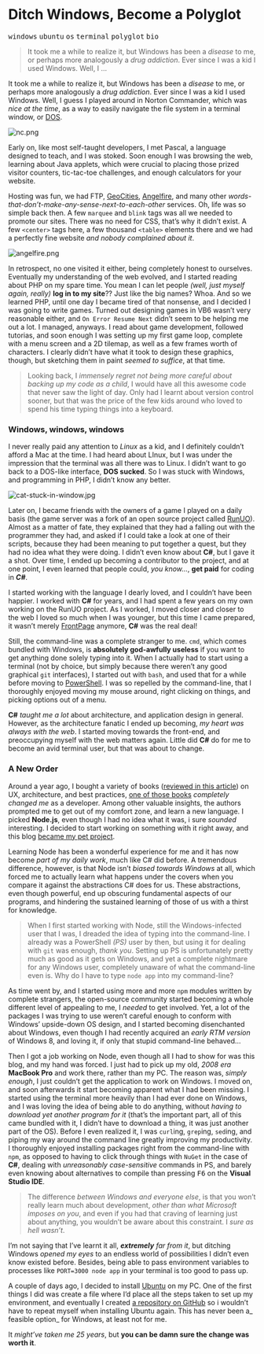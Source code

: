 <h1>Ditch Windows, Become a Polyglot</h1>

<p><kbd>windows</kbd> <kbd>ubuntu</kbd> <kbd>os</kbd> <kbd>terminal</kbd> <kbd>polyglot</kbd> <kbd>bio</kbd></p>

<blockquote><p>It took me a while to realize it, but Windows has been a <em>disease</em> to me, or perhaps more analogously a <em>drug addiction</em>. Ever since I was a kid I used Windows. Well, I &#x2026;</p></blockquote>

<div><p>It took me a while to realize it, but Windows has been a <em>disease</em> to me, or perhaps more analogously a <em>drug addiction</em>. Ever since I was a kid I used Windows. Well, I guess I played around in Norton Commander, which was <em>nice at the time</em>, as a way to easily navigate the file system in a terminal window, or <a href="http://en.wikipedia.org/wiki/DOS" target="_blank">DOS</a>.</p></div>

<div></div>

<div><p><img src="https://i.imgur.com/PhsIS0G.png" alt="nc.png" title="The grandiose Norton Commander"></p> <p>Early on, like most self-taught developers, I met Pascal, a language designed to teach, and I was stoked. Soon enough I was browsing the web, learning about Java applets, which were crucial to placing those prized visitor counters, tic-tac-toe challenges, and enough calculators for your website.</p> <p>Hosting was fun, we had FTP, <a href="http://en.wikipedia.org/wiki/GeoCities" target="_blank">GeoCities</a>, <a href="http://en.wikipedia.org/wiki/Angelfire" target="_blank">Angelfire</a>, and many other <em>words-that-don&#x2019;t-make-any-sense-next-to-each-other</em> services. Oh, life was so simple back then. A few <code class="md-code md-code-inline">marquee</code> and <code class="md-code md-code-inline">blink</code> tags was all we needed to promote our sites. There was no need for CSS, that&#x2019;s why it didn&#x2019;t exist. A few <code class="md-code md-code-inline">&lt;center&gt;</code> tags here, a few thousand <code class="md-code md-code-inline">&lt;table&gt;</code> elements there and we had a perfectly fine website <em>and nobody complained about it</em>.</p></div>

<div><p><img alt="angelfire.png" title="Precious, free hosting! Where do I sign?" class="" src="https://i.imgur.com/6ApllqK.png"></p> <p>In retrospect, no one visited it either, being completely honest to ourselves. Eventually my understanding of the web evolved, and I started reading about PHP on my spare time. You mean I can let people <em>(well, just myself again, really)</em> <strong>log in to my site</strong>?? Just like the big names? Whoa. And so we learned PHP, until one day I became tired of that nonsense, and I decided I was going to write games. Turned out designing games in VB6 wasn&#x2019;t very reasonable either, and <code class="md-code md-code-inline">On Error Resume Next</code> didn&#x2019;t seem to be helping me out a lot. I managed, anyways. I read about game development, followed tutorias, and soon enough I was setting up my first game loop, complete with a menu screen and a 2D tilemap, as well as a few frames worth of characters. I clearly didn&#x2019;t have what it took to design these graphics, though, but sketching them in paint <em>seemed to suffice</em>, at that time.</p> <blockquote> <p>Looking back, I <em>immensely regret not being more careful about backing up my code as a child</em>, I would have all this awesome code that never saw the light of day. Only had I learnt about version control sooner, but that was the price of the few kids around who loved to spend his time typing things into a keyboard.</p> </blockquote> <h3 id="windows-windows-windows">Windows, windows, windows</h3> <p>I never really paid any attention to <em>Linux</em> as a kid, and I definitely couldn&#x2019;t afford a Mac at the time. I had heard about LInux, but I was under the impression that the terminal was all there was to Linux. I didn&#x2019;t want to go back to a DOS-like interface, <strong>DOS sucked</strong>. So I was stuck with Windows, and programming in PHP, I didn&#x2019;t know any better.</p> <p><img alt="cat-stuck-in-window.jpg" title="Halp!" class="" src="https://i.imgur.com/HJsAINu.jpg"></p> <p>Later on, I became friends with the owners of a game I played on a daily basis (the game server was a fork of an open source project called <a href="http://www.runuo.com/" target="_blank" aria-label="RunUO Ultima Online Emulator">RunUO</a>). Almost as a matter of fate, they explained that they had a falling out with the programmer they had, and asked if I could take a look at one of their scripts, because they had been meaning to put together a quest, but they had no idea what they were doing. I didn&#x2019;t even know about <strong>C#</strong>, but I gave it a shot. Over time, I ended up becoming a contributor to the project, and at one point, I even learned that people could, <em>you know&#x2026;</em>, <strong>get paid</strong> for coding in <strong><em>C#</em></strong>.</p> <p>I started working with the language I dearly loved, and I couldn&#x2019;t have been happier. I worked with <strong>C#</strong> for years, and I had spent a few years on my own working on the RunUO project. As I worked, I moved closer and closer to the web I loved so much when I was younger, but this time I came prepared, it wasn&#x2019;t merely <a href="http://en.wikipedia.org/wiki/Microsoft_FrontPage" target="_blank" aria-label="Microsoft FrontPage on Wikipedia">FrontPage</a> anymore, <strong>C#</strong> was the real deal!</p> <p>Still, the command-line was a complete stranger to me. <code class="md-code md-code-inline">cmd</code>, which comes bundled with Windows, is <strong>absolutely god-awfully useless</strong> if you want to get anything done solely typing into it. When I actually had to start using a terminal (not by choice, but simply because there weren&#x2019;t any good graphical <code class="md-code md-code-inline">git</code> interfaces), I started out with <code class="md-code md-code-inline">bash</code>, and used that for a while before moving to <a href="http://en.wikipedia.org/wiki/Windows_PowerShell" target="_blank" aria-label="Windows PowerShell on Wikipedia">PowerShell</a>. I was so repelled by the command-line, that I thoroughly enjoyed moving my mouse around, right clicking on things, and picking options out of a menu.</p> <p><strong>C#</strong> <em>taught me a lot</em> about architecture, and application design in general. However, as the architecture fanatic I ended up becoming, <em>my heart was always with the web</em>. I started moving towards the front-end, and preoccupying myself with the web matters again. Little did <strong>C#</strong> do for me to become an avid terminal user, but that was about to change.</p> <h3 id="a-new-order">A New Order</h3> <p>Around a year ago, I bought a variety of books (<a href="https://ponyfoo.com/2013/05/21/recommended-reading" aria-label="Recommended Reading">reviewed in this article</a>) on UX, architecture, and best practices, <a href="http://www.amazon.com/dp/020161622X" target="_blank" aria-label="The Pragmatic Programmer">one of those books</a> <em>completely changed me</em> as a developer. Among other valuable insights, the authors prompted me to get out of my comfort zone, and learn a new language. I picked <strong>Node.js</strong>, even though I had no idea what it was, i sure <em>sounded</em> interesting. I decided to start working on something with it right away, and this blog <a href="https://ponyfoo.com/2012/12/25/pony-foo-begins" aria-label="Pony Foo Begins">became my pet project</a>.</p> <p>Learning Node has been a wonderful experience for me and it has now become <em>part of my daily work</em>, much like C# did before. A tremendous difference, however, is that Node isn&#x2019;t <em>biased towards Windows</em> at all, which forced me to actually learn what happens under the covers when you compare it against the abstractions C# does for us. These abstractions, even though powerful, end up obscuring fundamental aspects of our programs, and hindering the sustained learning of those of us with a thirst for knowledge.</p> <blockquote> <p>When I first started working with Node, still the Windows-infected user that I was, I dreaded the idea of typing into the command-line. I already was a PowerShell <em>(PS)</em> user by then, but using it for dealing with <code class="md-code md-code-inline">git</code> was enough, <em>thank you</em>. Setting up PS is unfortunately pretty much as good as it gets on Windows, and yet a complete nightmare for any Windows user, completely unaware of what the command-line even is. Why do I have to type <code class="md-code md-code-inline">node app</code> into my command-line?</p> </blockquote> <p>As time went by, and I started using more and more <code class="md-code md-code-inline">npm</code> modules written by complete strangers, the open-source community started becoming a whole different level of appealing to me, I <em>needed</em> to get involved. Yet, a lot of the packages I was trying to use weren&#x2019;t careful enough to conform with Windows&#x2019; upside-down OS design, and I started becoming disenchanted about Windows, even though I had recently acquired an <em>early RTM version</em> of Windows 8, and loving it, if only that stupid command-line behaved&#x2026;</p> <p>Then I got a job working on Node, even though all I had to show for was this blog, and my hand was forced. I just had to pick up my old, <em>2008 era</em> <strong>MacBook Pro</strong> and work there, rather than my PC. The reason was, <em>simply enough</em>, I just couldn&#x2019;t get the application to work on Windows. I moved on, and soon afterwards it start becoming apparent what I had been missing. I started using the terminal more heavily than I had ever done on Windows, and I was loving the idea of being able to do anything, without <em>having to download yet another program for it</em> (that&#x2019;s the important part, all of this came bundled with it, I didn&#x2019;t have to download a thing, it was just another part of the OS). Before I even realized it, I was <code class="md-code md-code-inline">curl</code>ing, <code class="md-code md-code-inline">grep</code>ing, <code class="md-code md-code-inline">sed</code>ing, and piping my way around the command line greatly improving my productivity. I thoroughly enjoyed installing packages right from the command-line with <code class="md-code md-code-inline">npm</code>, as opposed to having to click through things with <code class="md-code md-code-inline">NuGet</code> in the case of <strong>C#</strong>, dealing with <em>unreasonably case-sensitive</em> commands in PS, and barely even knowing about alternatives to compile than pressing <kbd>F6</kbd> on the <strong>Visual Studio IDE</strong>.</p> <blockquote> <p>The difference <em>between Windows and everyone else</em>, is that you won&#x2019;t really learn much about development, <em>other than what Microsoft imposes on you</em>, and even if you had that craving of learning just about anything, you wouldn&#x2019;t be aware about this constraint. I <em>sure as hell wasn&#x2019;t</em>.</p> </blockquote> <p>I&#x2019;m not saying that I&#x2019;ve learnt it all, <em><strong>extremely</strong> far from it</em>, but ditching Windows <em>opened my eyes</em> to an endless world of possibilities I didn&#x2019;t even know existed before. Besides, being able to pass environment variables to processes like <code class="md-code md-code-inline">PORT=3000 node app</code> in your terminal is too good to pass up.</p> <p>A couple of days ago, I decided to install <a href="http://www.ubuntu.com/" target="_blank" aria-label="Ubuntu Linux">Ubuntu</a> on my PC. One of the first things I did was create a file where I&#x2019;d place all the steps taken to set up my environment, and eventually I created <a href="https://github.com/bevacqua/dotfiles" target="_blank" aria-label="My dotfiles on GitHub">a repository on GitHub</a> so i wouldn&#x2019;t have to repeat myself when installing Ubuntu again. This has never been a_ feasible option_ for Windows, at least not for me.</p> <p>It <em>might&#x2019;ve taken me 25 years</em>, but <strong>you can be damn sure the change was worth it</strong>.</p></div>
